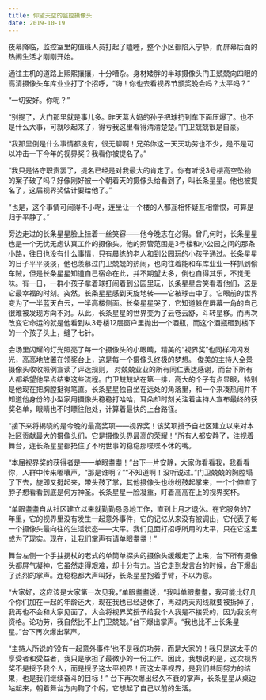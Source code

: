 ```yaml
---
title: 仰望天空的监控摄像头
date: 2019-10-19
---
```


夜幕降临，监控室里的值班人员打起了瞌睡，整个小区都陷入宁静，而屏幕后面的热闹生活才刚刚开始。

通往主机的道路上熙熙攘攘，十分嘈杂。身材矮胖的半球摄像头门卫兢兢向四眼的高清摄像头车库业业打了个招呼，“嗨！你也去看视界节颁奖晚会吗？太平吗？”

“一切安好。你呢？”

<!--more-->

“别提了，大门那里就是事儿多。昨天葛大妈的孙子把球扔到车下面压爆了。也不是什么大事，可就吵起来了，得亏我这里看得清清楚楚。”门卫兢兢很是自豪。

“我那里倒是什么事情都没有，很无聊啊！兄弟你这一天天功劳也不少，是不是可以冲击一下今年的视界奖？我看你被提名了。”

“我只是恪守职责罢了，提名已经是对我最大的肯定了。你有听说3号楼高空坠物的案子破了吗？好像刚好被一个朝着天的摄像头给看到了，叫长条星星。他也被提名了，这届视界奖估计要给他了。”

“也是，这个事情可闹得不小呢，连坐让一个楼的人都互相怀疑互相憎恨，可算是归于平静了。”

旁边走过的长条星星脸上挂着一丝笑容——他今晚志在必得。曾几何时，长条星星也是一个无忧无虑认真工作的摄像头。他的照管范围是3号楼和小公园之间的那条小路，往日也没有什么事情，只有晨练的老人和到公园玩的小孩子通过。长条星星的日子平平淡淡，他也羡慕过门卫兢兢的热闹，也向往着能和车库业业一样抓到偷车贼，但是长条星星知道自己宿命在此，并不期望太多，倒也自得其乐，不觉无味。有一日，一群小孩子拿着球打闹着到公园里玩，长条星星含笑看着他们，这是它最幸福的时刻。突然，长条星星感到天旋地转——它被球击中了。它眼前的世界变为了一半蓝天白云，一半高楼侧面。长条星星哭了，它知道躲在屏幕一角的自己很难被发现方向不对。从此，长条星星的世界变为了云卷云舒，斗转星移。而再次改变它命运的就是他看到从3号楼12层窗户里抛出一个酒瓶，而这个酒瓶砸到楼下的一个孩子头上，缝了七针。

会场里闪耀的灯光照亮了每一个摄像头的小眼睛，精美的“视界奖”也同样闪闪发光，高高地放置在领奖台上，这是每一个摄像头终极的梦想。
俊美的主持人全景摄像头收收照例宣读了评选规则， 对兢兢业业的所有同仁表达感谢，而台下所有人都希望他早点结束这些流程。门卫兢兢站在第一排，高大的个子有点显眼，特别是他现在把胸膛挺得笔直。长条星星独自坐在远处的角落里，和一个来凑热闹并不知道他身份的小型家用摄像头稳稳打哈哈，耳朵却时刻关注着主持人宣布最终的获奖名单，眼睛也不时瞟往他处，计算着最快的上台路径。

“接下来将揭晓的是今晚的最高奖项——视界奖！该奖项授予自社区建立以来对本社区贡献最大的摄像头们，它是摄像头界最高的荣耀！”所有人都安静了，注视着舞台，连长条星星都捂住了不明世事的稳稳那喋喋不休的嘴。

“本届视界奖的获得者是——单眼耋耋！”台下一片安静，大家你看看我，我看看你，人群中传来嘟囔声，“那是谁啊？”“不知道啊！没听说过。”门卫兢兢的胸膛塌了下去，旋即又挺起来，带头鼓了掌，其他摄像头也纷纷鼓起掌来，一个个伸直了脖子想看看到底是何方神圣。长条星星一脸凝重，盯着高高在上的视界奖杯。

“单眼耋耋自从社区建立以来就勤勤恳恳地工作，直到上月才退休。在它服务的7年里，它的视界里没有发生一起意外事件，它的记忆从来没有被调出，它代表了每一个摄像头最向往的生活状态——太平。我们见面打招呼所用的太平，只在它这里成为了现实。现在，让我们掌声有请单眼耋耋！”

舞台左侧一个手拄拐杖的老式的单筒单探头的摄像头缓缓走了上来，台下所有摄像头都屏气凝神，它虽然走得艰难，却十分有力。当它走到发言台的时候，台下爆出了热烈的掌声。连稳稳都大声叫好，长条星星抱着手臂，不以为意。

“大家好，这应该是大家第一次见我，”单眼耋耋说，“我叫单眼耋耋，我可能比好几个你们加在一起的年龄还大，现在我也已经退休了，再过两天网线就要被拆掉了，我再也不会和大家见面了。大会将视界奖授予给我个人我是不接受的，因为我没有资格。论功劳，我自然比不上门卫兢兢。”台下爆出掌声。“我也比不上长条星星。”台下再次爆出掌声。

“主持人所说的‘没有一起意外事件’也不是我的功劳，而是大家的！我只是这太平的享受者和受益者，我只是承担了最微小的一份工作。因此，我想说的是，这次视界奖不是授予我个人，而是授予这太平视界！而这太平视界，是我们共同努力的结果，也是我们继续奋斗的目标！”
台下再次爆出经久不衰的掌声，长条星星从桌边站起来，朝着舞台方向鞠了个躬，它想起了自己以前的生活。